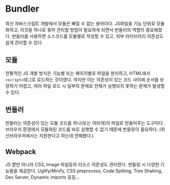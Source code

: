 # Bundler

최신 자바스크립트 개발에서 모듈은 빠질 수 없는 용어이다. JS파일을 기능 단위로 모듈화하고, 이것을 하나로 묶어 관리할 방법이 필요하게 되면서 번들러의 역할이 중요해졌다. 번들러를 사용하면 소스코드를 모듈별로 작성할 수 있고, 외부 라이브러리 의존성도 쉽게 관리할 수 있다.

## 모듈

전통적인 JS 개발 방식은 기능별 또는 페이지별로 파일을 분리하고, HTML에서 `<script>`태그로 로드하는 것이였다. 하지만 이는 의존성이 있는 코드 사이에 순서를 보장하기 어렵고, 여러 파일 로드 시 일부의 문제로 전체가 실행되지 못하는 문제가 발생할 수 있다.

## 번들러

번들러는 의존성이 있는 모듈 코드를 하나(또는 여러개)의 파일로 만들어주는 도구이다. 브라우저 환경에서 모듈화된 코드를 바로 실행할 수 없기 때문에 번들링이 필요하다. (최신브라우저에서는 지원한다고 하는데 안해봤다.)

## Webpack

JS 뿐만 아니라 CSS, Image 파일등의 리소스 의존성도 관리한다. 번들링 시 다양한 기능들을 제공한다. Uglify/Minify, CSS preprocess, Code Spliting, Tree Shaking, Dev Server, Dynamic imports 등등...
